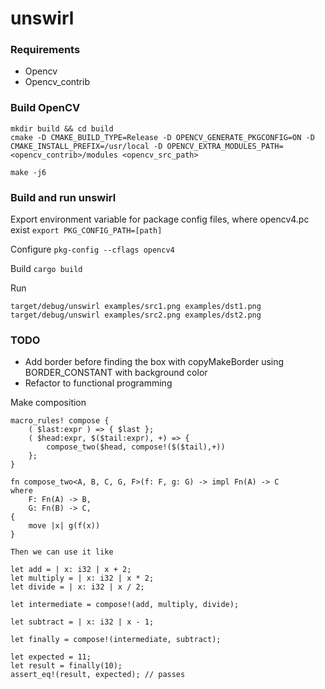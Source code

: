 # unswirl

### Requirements
* Opencv
* Opencv_contrib

### Build OpenCV
```
mkdir build && cd build
cmake -D CMAKE_BUILD_TYPE=Release -D OPENCV_GENERATE_PKGCONFIG=ON -D CMAKE_INSTALL_PREFIX=/usr/local -D OPENCV_EXTRA_MODULES_PATH=<opencv_contrib>/modules <opencv_src_path>

make -j6
```

### Build and run unswirl
Export environment variable for package config files, where opencv4.pc exist
```export PKG_CONFIG_PATH=[path]```

Configure
```pkg-config --cflags opencv4```

Build
```cargo build```

Run
```
target/debug/unswirl examples/src1.png examples/dst1.png
target/debug/unswirl examples/src2.png examples/dst2.png
```

### TODO
* Add border before finding the box with copyMakeBorder using BORDER_CONSTANT with background color
* Refactor to functional programming

Make composition
```
macro_rules! compose {
    ( $last:expr ) => { $last };
    ( $head:expr, $($tail:expr), +) => {
        compose_two($head, compose!($($tail),+))
    };
}

fn compose_two<A, B, C, G, F>(f: F, g: G) -> impl Fn(A) -> C
where
    F: Fn(A) -> B,
    G: Fn(B) -> C,
{
    move |x| g(f(x))
}

Then we can use it like

let add = | x: i32 | x + 2;
let multiply = | x: i32 | x * 2;
let divide = | x: i32 | x / 2;

let intermediate = compose!(add, multiply, divide);

let subtract = | x: i32 | x - 1;

let finally = compose!(intermediate, subtract);

let expected = 11;
let result = finally(10);
assert_eq!(result, expected); // passes
```
